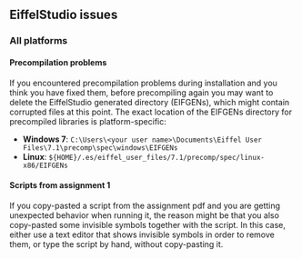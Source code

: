 ## EiffelStudio issues

### All platforms 

#### Precompilation problems

If you encountered precompilation problems during installation and you think you have fixed them, before precompiling again you may want to delete the EiffelStudio generated directory (EIFGENs), which might contain corrupted files at this point. 
The exact location of the EIFGENs directory for precompiled libraries is platform-specific: 
* **Windows 7**: `C:\Users\<your user name>\Documents\Eiffel User Files\7.1\precomp\spec\windows\EIFGENs`
* **Linux**: `${HOME}/.es/eiffel_user_files/7.1/precomp/spec/linux-x86/EIFGENs`

#### Scripts from assignment 1

If you copy-pasted a script from the assignment pdf and you are getting unexpected behavior when running it, the reason might be that you also copy-pasted some invisible symbols together with the script. In this case, either use a text editor that shows invisible symbols in order to remove them, or type the script by hand, without copy-pasting it.  
